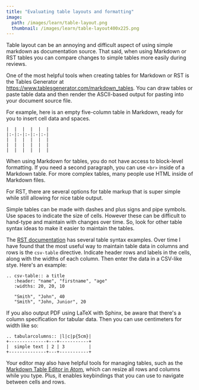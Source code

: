 ```yaml
---
title: "Evaluating table layouts and formatting"
image:
  path: /images/learn/table-layout.png
  thumbnail: /images/learn/table-layout400x225.png
---
```


Table layout can be an annoying and difficult aspect of using simple markdown as documentation source. That said, when using Markdown or RST tables you can compare changes to simple tables more easily during reviews.

One of the most helpful tools when creating tables for Markdown or RST is the Tables Generator at https://www.tablesgenerator.com/markdown_tables. You can draw tables or paste table data and then render the ASCII-based output for pasting into your document source file.

For example, here is an empty five-column table in Markdown, ready for you to insert cell data and spaces.

```
|  |  |  |  |  |
|:-|:-|:-|:-|:-|
|  |  |  |  |  |
|  |  |  |  |  |
|  |  |  |  |  |
```

When using Markdown for tables, you do not have access to block-level formatting. If you need a second paragraph, you can use `<br>` inside of a Markdown table. For more complex tables, many people use HTML inside of Markdown files.

For RST, there are several options for table markup that is super simple while still allowing for nice table output.

Simple tables can be made with dashes and plus signs and pipe symbols. Use spaces to indicate the size of cells. However these can be difficult to hand-type and maintain with changes over time. So, look for other table syntax ideas to make it easier to maintain the tables.

The [RST documentation](https://thomas-cokelaer.info/tutorials/sphinx/rest_syntax.html#tables) has several table syntax examples. Over time I have found that the most useful way to maintain table data in columns and rows is the `csv-table` directive. Indicate header rows and labels in the cells, along with the widths of each column. Then enter the data in a CSV-like stye. Here's an example:

```
.. csv-table:: a title
   :header: "name", "firstname", "age"
   :widths: 20, 20, 10

   "Smith", "John", 40
   "Smith", "John, Junior", 20
```

If you also output PDF using LaTeX with Sphinx, be aware that there's a column specification for tabular data. Then you can use centimeters for width like so:

```
.. tabularcolumns:: |l|c|p{5cm}|
+--------------+---+-----------+
|  simple text | 2 | 3         |
+--------------+---+-----------+
```

Your editor may also have helpful tools for managing tables, such as the [Markdown Table Editor in Atom](https://atom.io/packages/markdown-table-editor), which can resize all rows and columns while you type. Plus, it enables keybindings that you can use to navigate between cells and rows.

